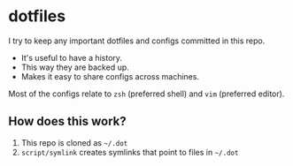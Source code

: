 
# dotfiles

I try to keep any important dotfiles and configs committed in this repo.
* It's useful to have a history.
* This way they are backed up.
* Makes it easy to share configs across machines.

Most of the configs relate to `zsh` (preferred shell) and `vim` (preferred editor).

## How does this work?

1. This repo is cloned as `~/.dot`
2. `script/symlink` creates symlinks that point to files in `~/.dot`
